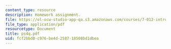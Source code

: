 ```yaml
---
content_type: resource
description: Homework assignment.
file: https://ol-ocw-studio-app-qa.s3.amazonaws.com/courses/7-012-introduction-to-biology-fall-2004/fcf2bbd0c976be4d258718508bd1dbea_ps4q.pdf
file_type: application/pdf
resourcetype: Document
title: ps4q.pdf
uid: fcf2bbd0-c976-be4d-2587-18508bd1dbea
---
```

